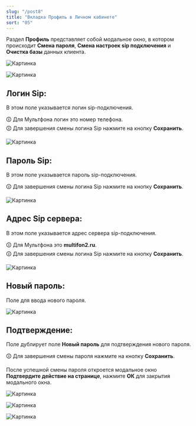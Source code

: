```yaml
---
slug: "/post8"
title: "Вкладка Профиль в Личном кабинете"
sort: "05"
---
```


Раздел **Профиль** представляет собой модальное окно, в котором происходит **Смена пароля**, **Смена настроек sip подключения** и **Очистка базы** данных клиента.

![Картинка](./images/profile_butt_profile.png "Кнопка Профиль")

![Картинка](./images/profile_modal_window_profile.png "Модальное окно Профиль")

## Логин Sip:

В этом поле указывается логин sip-подключения.

🛈 Для Мультфона логин это номер телефона.  
🛈 Для завершения смены логина Sip нажмите на кнопку **Сохранить**.

![Картинка](./images/profile_login_sip.png "Поле Логин sip сервера")

## Пароль Sip:

В этом поле указывается пароль sip-подключения.

🛈 Для завершения смены логина Sip нажмите на кнопку **Сохранить**.

![Картинка](./images/profile_pass_sip.png "Поле Пароль sip сервера")

## Адрес Sip сервера:

В этом поле указывается адрес сервера sip-подключения.

🛈 Для Мультфона это **multifon2.ru**.  
🛈 Для завершения смены логина Sip нажмите на кнопку **Сохранить**.

![Картинка](./images/profile_address_sip.png "Поле Адрес sip сервера")

## Новый пароль:

Поле для ввода нового пароля.

![Картинка](./images/profile_new_pass.png "Поле Новый пароль")

## Подтверждение:

Поле дублирует поле **Новый пароль** для подтверждения нового пароля.

🛈 Для завершения смены пароля нажмите на кнопку **Сохранить**.

После успешной смены пароля откроется модальное окно **Подтвердите действие на странице**, нажмите **ОК** для закрытия модального окна.

![Картинка](./images/profile_confirm_pass.png "Поле Подтверждение")

![Картинка](./images/profile_butt_save.png "Кнопка Сохранить")

![Картинка](./images/profile_form_confirm.png "Модальное окно Подтвердите действие на странице")